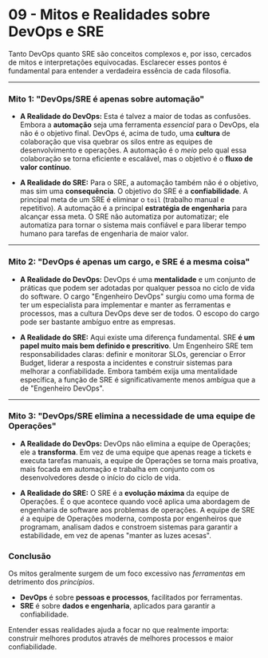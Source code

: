# 09 - Mitos e Realidades sobre DevOps e SRE

Tanto DevOps quanto SRE são conceitos complexos e, por isso, cercados de mitos e interpretações equivocadas. Esclarecer esses pontos é fundamental para entender a verdadeira essência de cada filosofia.

---

### Mito 1: "DevOps/SRE é apenas sobre automação"

* **A Realidade do DevOps:** Esta é talvez a maior de todas as confusões. Embora a **automação** seja uma ferramenta *essencial* para o DevOps, ela não é o objetivo final. DevOps é, acima de tudo, uma **cultura** de colaboração que visa quebrar os silos entre as equipes de desenvolvimento e operações. A automação é o *meio* pelo qual essa colaboração se torna eficiente e escalável, mas o objetivo é o **fluxo de valor contínuo**.

* **A Realidade do SRE:** Para o SRE, a automação também não é o objetivo, mas sim uma **consequência**. O objetivo do SRE é a **confiabilidade**. A principal meta de um SRE é eliminar o `toil` (trabalho manual e repetitivo). A automação é a principal **estratégia de engenharia** para alcançar essa meta. O SRE não automatiza por automatizar; ele automatiza para tornar o sistema mais confiável e para liberar tempo humano para tarefas de engenharia de maior valor.

---

### Mito 2: "DevOps é apenas um cargo, e SRE é a mesma coisa"

* **A Realidade do DevOps:** DevOps é uma **mentalidade** e um conjunto de práticas que podem ser adotadas por qualquer pessoa no ciclo de vida do software. O cargo "Engenheiro DevOps" surgiu como uma forma de ter um especialista para implementar e manter as ferramentas e processos, mas a cultura DevOps deve ser de todos. O escopo do cargo pode ser bastante ambíguo entre as empresas.

* **A Realidade do SRE:** Aqui existe uma diferença fundamental. SRE **é um papel muito mais bem definido e prescritivo**. Um Engenheiro SRE tem responsabilidades claras: definir e monitorar SLOs, gerenciar o Error Budget, liderar a resposta a incidentes e construir sistemas para melhorar a confiabilidade. Embora também exija uma mentalidade específica, a função de SRE é significativamente menos ambígua que a de "Engenheiro DevOps".

---

### Mito 3: "DevOps/SRE elimina a necessidade de uma equipe de Operações"

* **A Realidade do DevOps:** DevOps não elimina a equipe de Operações; ele a **transforma**. Em vez de uma equipe que apenas reage a tickets e executa tarefas manuais, a equipe de Operações se torna mais proativa, mais focada em automação e trabalha em conjunto com os desenvolvedores desde o início do ciclo de vida.

* **A Realidade do SRE:** O SRE é a **evolução máxima** da equipe de Operações. É o que acontece quando você aplica uma abordagem de engenharia de software aos problemas de operações. A equipe de SRE *é* a equipe de Operações moderna, composta por engenheiros que programam, analisam dados e constroem sistemas para garantir a estabilidade, em vez de apenas "manter as luzes acesas".

### Conclusão

Os mitos geralmente surgem de um foco excessivo nas *ferramentas* em detrimento dos *princípios*.
* **DevOps** é sobre **pessoas e processos**, facilitados por ferramentas.
* **SRE** é sobre **dados e engenharia**, aplicados para garantir a confiabilidade.

Entender essas realidades ajuda a focar no que realmente importa: construir melhores produtos através de melhores processos e maior confiabilidade.